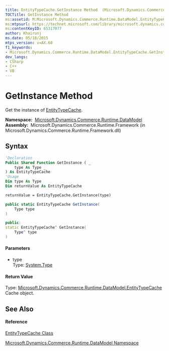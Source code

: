 ```yaml
---
title: EntityTypeCache.GetInstance Method  (Microsoft.Dynamics.Commerce.Runtime.DataModel)
TOCTitle: GetInstance Method
ms:assetid: M:Microsoft.Dynamics.Commerce.Runtime.DataModel.EntityTypeCache.GetInstance(System.Type)
ms:mtpsurl: https://technet.microsoft.com/library/microsoft.dynamics.commerce.runtime.datamodel.entitytypecache.getinstance(v=AX.60)
ms:contentKeyID: 65317077
author: Khairunj
ms.date: 05/18/2015
mtps_version: v=AX.60
f1_keywords:
- Microsoft.Dynamics.Commerce.Runtime.DataModel.EntityTypeCache.GetInstance
dev_langs:
- CSharp
- C++
- VB
---
```


# GetInstance Method

Get the instance of [EntityTypeCache](entitytypecache-class-microsoft-dynamics-commerce-runtime-datamodel.md).

**Namespace:**  [Microsoft.Dynamics.Commerce.Runtime.DataModel](microsoft-dynamics-commerce-runtime-datamodel-namespace.md)  
**Assembly:**  Microsoft.Dynamics.Commerce.Runtime.Framework (in Microsoft.Dynamics.Commerce.Runtime.Framework.dll)

## Syntax

``` vb
'Declaration
Public Shared Function GetInstance ( _
    type As Type _
) As EntityTypeCache
'Usage
Dim type As Type
Dim returnValue As EntityTypeCache

returnValue = EntityTypeCache.GetInstance(type)
```

``` csharp
public static EntityTypeCache GetInstance(
    Type type
)
```

``` c++
public:
static EntityTypeCache^ GetInstance(
    Type^ type
)
```

#### Parameters

  - type  
    Type: [System.Type](https://technet.microsoft.com/library/42892f65\(v=ax.60\))  

#### Return Value

Type: [Microsoft.Dynamics.Commerce.Runtime.DataModel.EntityTypeCache](entitytypecache-class-microsoft-dynamics-commerce-runtime-datamodel.md)  
Cache object.  

## See Also

#### Reference

[EntityTypeCache Class](entitytypecache-class-microsoft-dynamics-commerce-runtime-datamodel.md)

[Microsoft.Dynamics.Commerce.Runtime.DataModel Namespace](microsoft-dynamics-commerce-runtime-datamodel-namespace.md)

